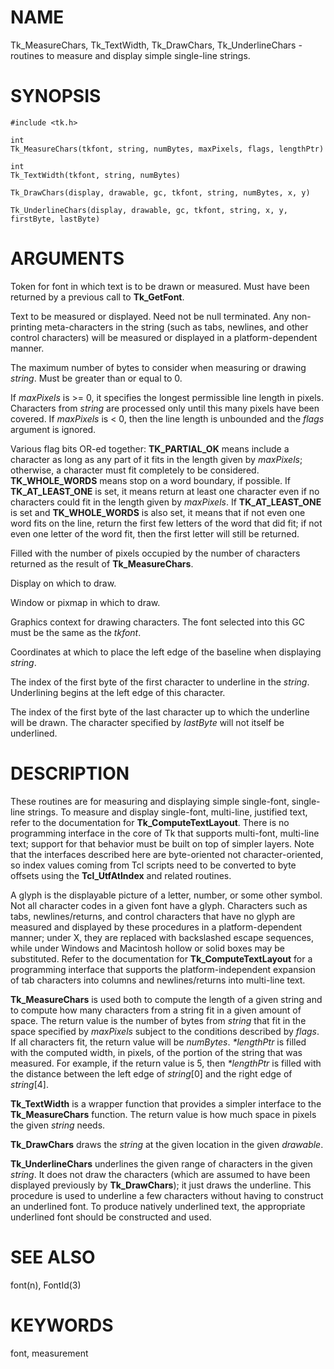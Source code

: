 # NAME

Tk_MeasureChars, Tk_TextWidth, Tk_DrawChars, Tk_UnderlineChars -
routines to measure and display simple single-line strings.

# SYNOPSIS

    #include <tk.h>

    int
    Tk_MeasureChars(tkfont, string, numBytes, maxPixels, flags, lengthPtr)

    int
    Tk_TextWidth(tkfont, string, numBytes)

    Tk_DrawChars(display, drawable, gc, tkfont, string, numBytes, x, y)

    Tk_UnderlineChars(display, drawable, gc, tkfont, string, x, y, firstByte, lastByte)

# ARGUMENTS

Token for font in which text is to be drawn or measured. Must have been
returned by a previous call to **Tk_GetFont**.

Text to be measured or displayed. Need not be null terminated. Any
non-printing meta-characters in the string (such as tabs, newlines, and
other control characters) will be measured or displayed in a
platform-dependent manner.

The maximum number of bytes to consider when measuring or drawing
*string*. Must be greater than or equal to 0.

If *maxPixels* is \>= 0, it specifies the longest permissible line
length in pixels. Characters from *string* are processed only until this
many pixels have been covered. If *maxPixels* is \< 0, then the line
length is unbounded and the *flags* argument is ignored.

Various flag bits OR-ed together: **TK_PARTIAL_OK** means include a
character as long as any part of it fits in the length given by
*maxPixels*; otherwise, a character must fit completely to be
considered. **TK_WHOLE_WORDS** means stop on a word boundary, if
possible. If **TK_AT_LEAST_ONE** is set, it means return at least one
character even if no characters could fit in the length given by
*maxPixels*. If **TK_AT_LEAST_ONE** is set and **TK_WHOLE_WORDS** is
also set, it means that if not even one word fits on the line, return
the first few letters of the word that did fit; if not even one letter
of the word fit, then the first letter will still be returned.

Filled with the number of pixels occupied by the number of characters
returned as the result of **Tk_MeasureChars**.

Display on which to draw.

Window or pixmap in which to draw.

Graphics context for drawing characters. The font selected into this GC
must be the same as the *tkfont*.

Coordinates at which to place the left edge of the baseline when
displaying *string*.

The index of the first byte of the first character to underline in the
*string*. Underlining begins at the left edge of this character.

The index of the first byte of the last character up to which the
underline will be drawn. The character specified by *lastByte* will not
itself be underlined.

# DESCRIPTION

These routines are for measuring and displaying simple single-font,
single-line strings. To measure and display single-font, multi-line,
justified text, refer to the documentation for **Tk_ComputeTextLayout**.
There is no programming interface in the core of Tk that supports
multi-font, multi-line text; support for that behavior must be built on
top of simpler layers. Note that the interfaces described here are
byte-oriented not character-oriented, so index values coming from Tcl
scripts need to be converted to byte offsets using the
**Tcl_UtfAtIndex** and related routines.

A glyph is the displayable picture of a letter, number, or some other
symbol. Not all character codes in a given font have a glyph. Characters
such as tabs, newlines/returns, and control characters that have no
glyph are measured and displayed by these procedures in a
platform-dependent manner; under X, they are replaced with backslashed
escape sequences, while under Windows and Macintosh hollow or solid
boxes may be substituted. Refer to the documentation for
**Tk_ComputeTextLayout** for a programming interface that supports the
platform-independent expansion of tab characters into columns and
newlines/returns into multi-line text.

**Tk_MeasureChars** is used both to compute the length of a given string
and to compute how many characters from a string fit in a given amount
of space. The return value is the number of bytes from *string* that fit
in the space specified by *maxPixels* subject to the conditions
described by *flags*. If all characters fit, the return value will be
*numBytes*. *\*lengthPtr* is filled with the computed width, in pixels,
of the portion of the string that was measured. For example, if the
return value is 5, then *\*lengthPtr* is filled with the distance
between the left edge of *string*\[0\] and the right edge of
*string*\[4\].

**Tk_TextWidth** is a wrapper function that provides a simpler interface
to the **Tk_MeasureChars** function. The return value is how much space
in pixels the given *string* needs.

**Tk_DrawChars** draws the *string* at the given location in the given
*drawable*.

**Tk_UnderlineChars** underlines the given range of characters in the
given *string*. It does not draw the characters (which are assumed to
have been displayed previously by **Tk_DrawChars**); it just draws the
underline. This procedure is used to underline a few characters without
having to construct an underlined font. To produce natively underlined
text, the appropriate underlined font should be constructed and used.

# SEE ALSO

font(n), FontId(3)

# KEYWORDS

font, measurement

